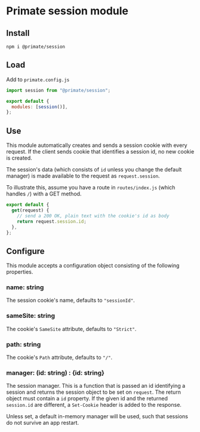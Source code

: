 # Primate session module

## Install

`npm i @primate/session`

## Load

Add to `primate.config.js`

```js
import session from "@primate/session";

export default {
  modules: [session()],
};
```

## Use

This module automatically creates and sends a session cookie with every
request. If the client sends cookie that identifies a session id, no new cookie
is created.

The session's data (which consists of `id` unless you change the
default manager) is made available to the request as `request.session`.

To illustrate this, assume you have a route in `routes/index.js` (which handles
`/`) with a GET method.

```js
export default {
  get(request) {
    // send a 200 OK, plain text with the cookie's id as body
    return request.session.id;
  },
};
```

## Configure

This module accepts a configuration object consisting of the following
properties.

### name: string

The session cookie's name, defaults to `"sessionId"`.

### sameSite: string

The cookie's `SameSite` attribute, defaults to `"Strict"`.

### path: string

The cookie's `Path` attribute, defaults to `"/"`.

### manager: (id: string) : {id: string}

The session manager. This is a function that is passed an id identifying a
session and returns the session object to be set on `request`.  The return
object must contain a `id` property. If the given id and the returned
`session.id` are different, a `Set-Cookie` header is added to the response.

Unless set, a default in-memory manager will be used, such that sessions do not
survive an app restart.
